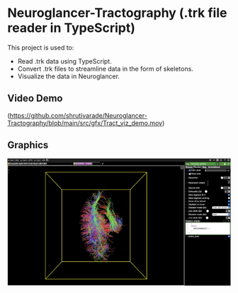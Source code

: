 
# Neuroglancer-Tractography (.trk file reader in TypeScript)

This project is used to:
- Read .trk data using TypeScript.
- Convert .trk files to streamline data in the form of skeletons.
- Visualize the data in Neuroglancer.

## Video Demo
(https://github.com/shrutivarade/Neuroglancer-Tractography/blob/main/src/gfx/Tract_viz_demo.mov)

## Graphics
![Track Visualization](src/gfx/track_visualization.png "Visualizing Track Data")
